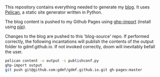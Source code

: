 This repository contains everything needed to generate my [blog](http://gdmf.github.com). It uses [Pelican](http://docs.getpelican.com/en/latest/), a static site generator written in Python.

The blog content is pushed to my Github Pages using [ghp-import](https://github.com/davisp/ghp-import) (install using [pip](https://pip.pypa.io/en/stable/)).

Changes to the blog are pushed to this 'blog-source' repo. If performed correctly, the following incantations will publish the contents of the output folder to gdmf.github.io. If not invoked correctly, doom will inevitably befall the user.

```bash
pelican content -o output -s publishconf.py
ghp-import output
git push git@github.com:gdmf/gdmf.github.io.git gh-pages:master
```


